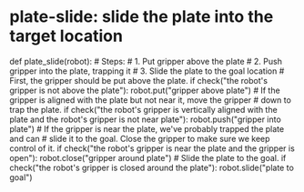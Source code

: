 
    
    
# plate-slide: slide the plate into the target location
def plate_slide(robot):
    # Steps:
    #  1. Put gripper above the plate
    #  2. Push gripper into the plate, trapping it
    #  3. Slide the plate to the goal location
    # First, the gripper should be put above the plate.
    if check("the robot's gripper is not above the plate"):
        robot.put("gripper above plate")
    # If the gripper is aligned with the plate but not near it, move the gripper 
    # down to trap the plate.
    if check("the robot's gripper is vertically aligned with the plate and the robot's gripper is not near plate"):
        robot.push("gripper into plate")
    # If the gripper is near the plate, we've probably trapped the plate and can 
    # slide it to the goal. Close the gripper to make sure we keep control of it.
    if check("the robot's gripper is near the plate and the gripper is open"):
        robot.close("gripper around plate")
    # Slide the plate to the goal.
    if check("the robot's gripper is closed around the plate"):
        robot.slide("plate to goal")